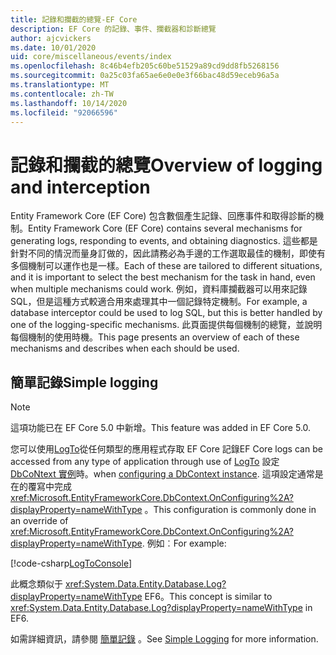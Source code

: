 ```yaml
---
title: 記錄和攔截的總覽-EF Core
description: EF Core 的記錄、事件、攔截器和診斷總覽
author: ajcvickers
ms.date: 10/01/2020
uid: core/miscellaneous/events/index
ms.openlocfilehash: 8c46b4efb205c60be51529a89cd9dd8fb5268156
ms.sourcegitcommit: 0a25c03fa65ae6e0e0e3f66bac48d59eceb96a5a
ms.translationtype: MT
ms.contentlocale: zh-TW
ms.lasthandoff: 10/14/2020
ms.locfileid: "92066596"
---
```

# <a name="overview-of-logging-and-interception"></a><span data-ttu-id="0f628-103">記錄和攔截的總覽</span><span class="sxs-lookup"><span data-stu-id="0f628-103">Overview of logging and interception</span></span>

<span data-ttu-id="0f628-104">Entity Framework Core (EF Core) 包含數個產生記錄、回應事件和取得診斷的機制。</span><span class="sxs-lookup"><span data-stu-id="0f628-104">Entity Framework Core (EF Core) contains several mechanisms for generating logs, responding to events, and obtaining diagnostics.</span></span> <span data-ttu-id="0f628-105">這些都是針對不同的情況而量身訂做的，因此請務必為手邊的工作選取最佳的機制，即使有多個機制可以運作也是一樣。</span><span class="sxs-lookup"><span data-stu-id="0f628-105">Each of these are tailored to different situations, and it is important to select the best mechanism for the task in hand, even when multiple mechanisms could work.</span></span> <span data-ttu-id="0f628-106">例如，資料庫攔截器可以用來記錄 SQL，但是這種方式較適合用來處理其中一個記錄特定機制。</span><span class="sxs-lookup"><span data-stu-id="0f628-106">For example, a database interceptor could be used to log SQL, but this is better handled by one of the logging-specific mechanisms.</span></span> <span data-ttu-id="0f628-107">此頁面提供每個機制的總覽，並說明每個機制的使用時機。</span><span class="sxs-lookup"><span data-stu-id="0f628-107">This page presents an overview of each of these mechanisms and describes when each should be used.</span></span>

## <a name="simple-logging"></a><span data-ttu-id="0f628-108">簡單記錄</span><span class="sxs-lookup"><span data-stu-id="0f628-108">Simple logging</span></span>

> [!NOTE]
> <span data-ttu-id="0f628-109">這項功能已在 EF Core 5.0 中新增。</span><span class="sxs-lookup"><span data-stu-id="0f628-109">This feature was added in EF Core 5.0.</span></span>

<span data-ttu-id="0f628-110">您可以使用[LogTo](https://github.com/dotnet/efcore/blob/ec3df8fd7e4ea4ebeebfa747619cef37b23ab2c6/src/EFCore/DbContextOptionsBuilder.cs#L135)從任何類型的應用程式存取 EF Core 記錄</span><span class="sxs-lookup"><span data-stu-id="0f628-110">EF Core logs can be accessed from any type of application through use of [LogTo](https://github.com/dotnet/efcore/blob/ec3df8fd7e4ea4ebeebfa747619cef37b23ab2c6/src/EFCore/DbContextOptionsBuilder.cs#L135)</span></span> <!-- Issue #2748 <xref:Microsoft.EntityFrameworkCore.DbContextOptionsBuilder.LogTo%2A> --> <span data-ttu-id="0f628-111">設定 [DbCoNtext 實例](xref:core/miscellaneous/configuring-dbcontext)時。</span><span class="sxs-lookup"><span data-stu-id="0f628-111">when [configuring a DbContext instance](xref:core/miscellaneous/configuring-dbcontext).</span></span> <span data-ttu-id="0f628-112">這項設定通常是在的覆寫中完成 <xref:Microsoft.EntityFrameworkCore.DbContext.OnConfiguring%2A?displayProperty=nameWithType> 。</span><span class="sxs-lookup"><span data-stu-id="0f628-112">This configuration is commonly done in an override of <xref:Microsoft.EntityFrameworkCore.DbContext.OnConfiguring%2A?displayProperty=nameWithType>.</span></span> <span data-ttu-id="0f628-113">例如︰</span><span class="sxs-lookup"><span data-stu-id="0f628-113">For example:</span></span>

<!--
    protected override void OnConfiguring(DbContextOptionsBuilder optionsBuilder)
        => optionsBuilder.LogTo(Console.WriteLine);
-->
[!code-csharp[LogToConsole](../../../../samples/core/Miscellaneous/Logging/SimpleLogging/Program.cs?name=LogToConsole)]

<span data-ttu-id="0f628-114">此概念類似于 <xref:System.Data.Entity.Database.Log?displayProperty=nameWithType> EF6。</span><span class="sxs-lookup"><span data-stu-id="0f628-114">This concept is similar to <xref:System.Data.Entity.Database.Log?displayProperty=nameWithType> in EF6.</span></span>

<span data-ttu-id="0f628-115">如需詳細資訊，請參閱 [簡單記錄](xref:core/miscellaneous/events/simple-logging) 。</span><span class="sxs-lookup"><span data-stu-id="0f628-115">See [Simple Logging](xref:core/miscellaneous/events/simple-logging) for more information.</span></span>
